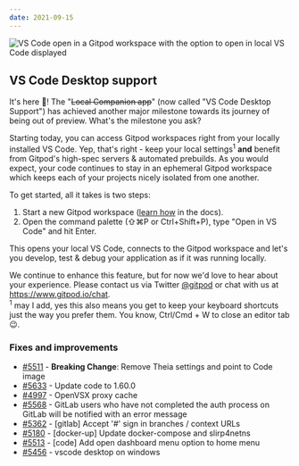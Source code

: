 ```yaml
---
date: 2021-09-15
---
```


<script>
  import Contributors from "../../components/changelog/contributors.svelte";
</script>

![VS Code open in a Gitpod workspace with the option to open in local VS Code displayed](/images/changelog/2021-09-15.jpg)

## VS Code Desktop support

It's here 🎉! The "~~Local Companion app~~" (now called "VS Code Desktop Support") has achieved another major milestone towards its journey of being out of preview. What's the milestone you ask?

Starting today, you can access Gitpod workspaces right from your locally installed VS Code. Yep, that's right - keep your local settings<sup>1</sup> **and** benefit from Gitpod's high-spec servers & automated prebuilds. As you would expect, your code continues to stay in an ephemeral Gitpod workspace which keeps each of your projects nicely isolated from one another.

To get started, all it takes is two steps:

1. Start a new Gitpod workspace ([learn how](https://www.gitpod.io/docs/getting-started) in the docs).
1. Open the command palette (⇧⌘P or Ctrl+Shift+P), type "Open in VS Code" and hit Enter.

This opens your local VS Code, connects to the Gitpod workspace and let's you develop, test & debug your application as if it was running locally.

We continue to enhance this feature, but for now we'd love to hear about your experience. Please contact us via Twitter [@gitpod](https://twitter.com/gitpod) or chat with us at https://www.gitpod.io/chat.
<br />
<sup>1</sup> may I add, yes this also means you get to keep your keyboard shortcuts just the way you prefer them. You know, Ctrl/Cmd + W to close an editor tab 😉.

### Fixes and improvements

- [#5511](https://github.com/gitpod-io/gitpod/pull/5511) - **Breaking Change**: Remove Theia settings and point to Code image
- [#5633](https://github.com/gitpod-io/gitpod/pull/5633) - Update code to 1.60.0
- [#4997](https://github.com/gitpod-io/gitpod/pull/4997) - OpenVSX proxy cache
- [#5568](https://github.com/gitpod-io/gitpod/pull/5568) - GitLab users who have not completed the auth process on GitLab will be notified with an error message
- [#5362](https://github.com/gitpod-io/gitpod/pull/5362) - [gitlab] Accept '#' sign in branches / context URLs
- [#5180](https://github.com/gitpod-io/gitpod/pull/5180) - [docker-up] Update docker-compose and slirp4netns
- [#5513](https://github.com/gitpod-io/gitpod/pull/5513) - [code] Add open dashboard menu option to home menu
- [#5456](https://github.com/gitpod-io/gitpod/pull/5456) - vscode desktop on windows

<p><Contributors usernames="aledbf,akosyakov,corneliusludmann,jeanp413,laushinka" /></p>
